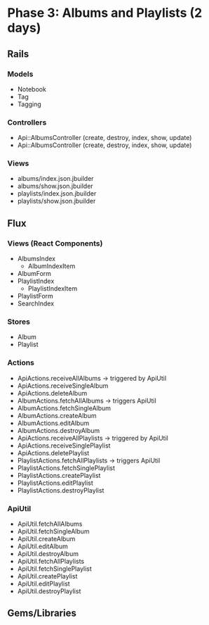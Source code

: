 # Phase 3: Albums and Playlists (2 days)

## Rails
### Models
* Notebook
* Tag
* Tagging

### Controllers
* Api::AlbumsController (create, destroy, index, show, update)
* Api::AlbumsController (create, destroy, index, show, update)

### Views
* albums/index.json.jbuilder
* albums/show.json.jbuilder
* playlists/index.json.jbuilder
* playlists/show.json.jbuilder

## Flux
### Views (React Components)
* AlbumsIndex
  - AlbumIndexItem
* AlbumForm
* PlaylistIndex
  - PlaylistIndexItem
* PlaylistForm
* SearchIndex

### Stores
* Album
* Playlist

### Actions
* ApiActions.receiveAllAlbums -> triggered by ApiUtil
* ApiActions.receiveSingleAlbum
* ApiActions.deleteAlbum
* AlbumActions.fetchAllAlbums -> triggers ApiUtil
* AlbumActions.fetchSingleAlbum
* AlbumActions.createAlbum
* AlbumActions.editAlbum
* AlbumActions.destroyAlbum
* ApiActions.receiveAllPlaylists -> triggered by ApiUtil
* ApiActions.receiveSinglePlaylist
* ApiActions.deletePlaylist
* PlaylistActions.fetchAllPlaylists -> triggers ApiUtil
* PlaylistActions.fetchSinglePlaylist
* PlaylistActions.createPlaylist
* PlaylistActions.editPlaylist
* PlaylistActions.destroyPlaylist

### ApiUtil
* ApiUtil.fetchAllAlbums
* ApiUtil.fetchSingleAlbum
* ApiUtil.createAlbum
* ApiUtil.editAlbum
* ApiUtil.destroyAlbum
* ApiUtil.fetchAllPlaylists
* ApiUtil.fetchSinglePlaylist
* ApiUtil.createPlaylist
* ApiUtil.editPlaylist
* ApiUtil.destroyPlaylist

## Gems/Libraries
